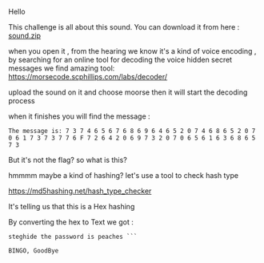 Hello 


This challenge is all about this sound. You can download it from here : [sound.zip](https://github.com/tal3at7/Kaizen-Arabia-CTF/files/1887623/sound.zip)

when you open it , from the hearing we know it's a kind of voice encoding , by searching for an online tool for decoding the voice hidden secret messages we find amazing tool: 
https://morsecode.scphillips.com/labs/decoder/

upload the sound on it and choose moorse then it will start the decoding process 

when it finishes you will find the message : 

```
The message is: 7 3 7 4 6 5 6 7 6 8 6 9 6 4 6 5 2 0 7 4 6 8 6 5 2 0 7 0 6 1 7 3 7 3 7 7 6 F 7 2 6 4 2 0 6 9 7 3 2 0 7 0 6 5 6 1 6 3 6 8 6 5 7 3
```
But it's not the flag? so what is this? 

hmmmm maybe a kind of hashing? let's use a tool to check hash type

https://md5hashing.net/hash_type_checker

It's telling us that this is a Hex hashing

By converting the hex to Text we got : 
```
steghide the password is peaches ```

BINGO, GoodBye


